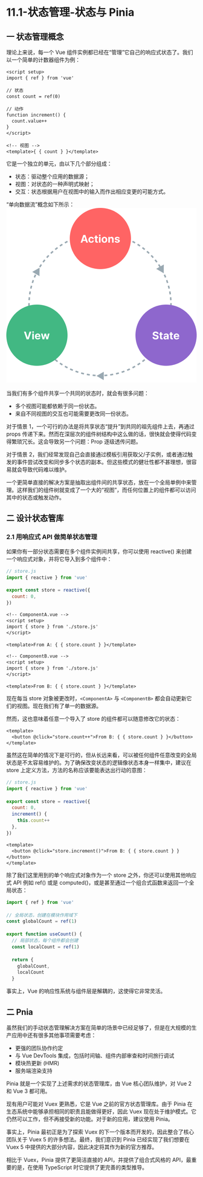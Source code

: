 # 11.1-状态管理-状态与 Pinia

## 一 状态管理概念

理论上来说，每一个 Vue 组件实例都已经在“管理”它自己的响应式状态了。我们以一个简单的计数器组件为例：

```vue
<script setup>
import { ref } from 'vue'

// 状态
const count = ref(0)

// 动作
function increment() {
  count.value++
}
</script>

<!-- 视图 -->
<template>{ { count } }</template>
```

它是一个独立的单元，由以下几个部分组成：

- 状态：驱动整个应用的数据源；
- 视图：对状态的一种声明式映射；
- 交互：状态根据用户在视图中的输入而作出相应变更的可能方式。

“单向数据流”概念如下所示：
![单向数据流](../images/vue/state-flow.png)

当我们有多个组件共享一个共同的状态时，就会有很多问题：

- 多个视图可能都依赖于同一份状态。
- 来自不同视图的交互也可能需要更改同一份状态。

对于情景 1，一个可行的办法是将共享状态“提升”到共同的祖先组件上去，再通过 props 传递下来。然而在深层次的组件树结构中这么做的话，很快就会使得代码变得繁琐冗长。这会导致另一个问题：Prop 逐级透传问题。

对于情景 2，我们经常发现自己会直接通过模板引用获取父/子实例，或者通过触发的事件尝试改变和同步多个状态的副本。但这些模式的健壮性都不甚理想，很容易就会导致代码难以维护。

一个更简单直接的解决方案是抽取出组件间的共享状态，放在一个全局单例中来管理。这样我们的组件树就变成了一个大的“视图”，而任何位置上的组件都可以访问其中的状态或触发动作。

## 二 设计状态管库

### 2.1 用响应式 API 做简单状态管理

如果你有一部分状态需要在多个组件实例间共享，你可以使用 reactive() 来创建一个响应式对象，并将它导入到多个组件中：

```js
// store.js
import { reactive } from 'vue'

export const store = reactive({
  count: 0,
})
```

```vue
<!-- ComponentA.vue -->
<script setup>
import { store } from './store.js'
</script>

<template>From A: { { store.count } }</template>
```

```vue
<!-- ComponentB.vue -->
<script setup>
import { store } from './store.js'
</script>

<template>From B: { { store.count } }</template>
```

现在每当 store 对象被更改时，`<ComponentA>` 与 `<ComponentB>` 都会自动更新它们的视图。现在我们有了单一的数据源。

然而，这也意味着任意一个导入了 store 的组件都可以随意修改它的状态：

```vue
<template>
  <button @click="store.count++">From B: { { store.count } }</button>
</template>
```

虽然这在简单的情况下是可行的，但从长远来看，可以被任何组件任意改变的全局状态是不太容易维护的。为了确保改变状态的逻辑像状态本身一样集中，建议在 store 上定义方法，方法的名称应该要能表达出行动的意图：

```js
// store.js
import { reactive } from 'vue'

export const store = reactive({
  count: 0,
  increment() {
    this.count++
  },
})
```

```vue
<template>
  <button @click="store.increment()">From B: { { store.count } }</button>
</template>
```

除了我们这里用到的单个响应式对象作为一个 store 之外，你还可以使用其他响应式 API 例如 ref() 或是 computed()，或是甚至通过一个组合式函数来返回一个全局状态：

```js
import { ref } from 'vue'

// 全局状态，创建在模块作用域下
const globalCount = ref(1)

export function useCount() {
  // 局部状态，每个组件都会创建
  const localCount = ref(1)

  return {
    globalCount,
    localCount
  }
```

事实上，Vue 的响应性系统与组件层是解耦的，这使得它非常灵活。

## 二 Pnia

虽然我们的手动状态管理解决方案在简单的场景中已经足够了，但是在大规模的生产应用中还有很多其他事项需要考虑：

- 更强的团队协作约定
- 与 Vue DevTools 集成，包括时间轴、组件内部审查和时间旅行调试
- 模块热更新 (HMR)
- 服务端渲染支持

Pinia 就是一个实现了上述需求的状态管理库，由 Vue 核心团队维护，对 Vue 2 和 Vue 3 都可用。

现有用户可能对 Vuex 更熟悉，它是 Vue 之前的官方状态管理库。由于 Pinia 在生态系统中能够承担相同的职责且能做得更好，因此 Vuex 现在处于维护模式。它仍然可以工作，但不再接受新的功能。对于新的应用，建议使用 Pinia。

事实上，Pinia 最初正是为了探索 Vuex 的下一个版本而开发的，因此整合了核心团队关于 Vuex 5 的许多想法。最终，我们意识到 Pinia 已经实现了我们想要在 Vuex 5 中提供的大部分内容，因此决定将其作为新的官方推荐。

相比于 Vuex，Pinia 提供了更简洁直接的 API，并提供了组合式风格的 API，最重要的是，在使用 TypeScript 时它提供了更完善的类型推导。
